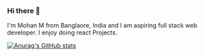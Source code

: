 
### Hi there 👋

I'm Mohan M from Banglaore, India and I am aspiring full stack web developer. I enjoy doing react Projects.

[![Anurag's GitHub stats](https://github-readme-stats.vercel.app/api?username=MohanM501)](https://github.com/anuraghazra/github-readme-stats)
